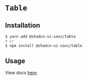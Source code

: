 # `Table`

## Installation

```sh
$ yarn add @shadcn-ui-sass/table
# or
$ npm install @shadcn-ui-sass/table
```

## Usage

View docs [here](https://shadcn-ui-sass.com/docs/components/table).

